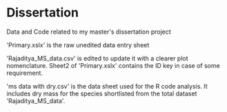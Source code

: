 # Dissertation
Data and Code related to my master's dissertation project

'Primary.xslx' is the raw unedited data entry sheet

'Rajaditya_MS_data.csv' is edited to update it with a clearer plot nomenclature. Sheet2 of 'Primary.xslx' contains the ID key in case of some requirement.

'ms data with dry.csv' is the data sheet used for the R code analysis. It includes dry mass for the species shortlisted from the total dataset 'Rajaditya_MS_data'.
